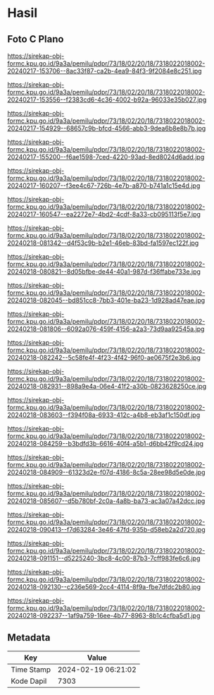 # Hasil

## Foto C Plano

https://sirekap-obj-formc.kpu.go.id/9a3a/pemilu/pdpr/73/18/02/20/18/7318022018002-20240217-153706--8ac33f87-ca2b-4ea9-84f3-9f2084e8c251.jpg

https://sirekap-obj-formc.kpu.go.id/9a3a/pemilu/pdpr/73/18/02/20/18/7318022018002-20240217-153556--f2383cd6-4c36-4002-b92a-96033e35b027.jpg

https://sirekap-obj-formc.kpu.go.id/9a3a/pemilu/pdpr/73/18/02/20/18/7318022018002-20240217-154929--68657c9b-bfcd-4566-abb3-9dea6b8e8b7b.jpg

https://sirekap-obj-formc.kpu.go.id/9a3a/pemilu/pdpr/73/18/02/20/18/7318022018002-20240217-155200--f6ae1598-7ced-4220-93ad-8ed8024d6add.jpg

https://sirekap-obj-formc.kpu.go.id/9a3a/pemilu/pdpr/73/18/02/20/18/7318022018002-20240217-160207--f3ee4c67-726b-4e7b-a870-b741a1c15e4d.jpg

https://sirekap-obj-formc.kpu.go.id/9a3a/pemilu/pdpr/73/18/02/20/18/7318022018002-20240217-160547--ea2272e7-4bd2-4cdf-8a33-cb095113f5e7.jpg

https://sirekap-obj-formc.kpu.go.id/9a3a/pemilu/pdpr/73/18/02/20/18/7318022018002-20240218-081342--d4f53c9b-b2e1-46eb-83bd-fa1597ec122f.jpg

https://sirekap-obj-formc.kpu.go.id/9a3a/pemilu/pdpr/73/18/02/20/18/7318022018002-20240218-080821--8d05bfbe-de44-40a1-987d-f36ffabe733e.jpg

https://sirekap-obj-formc.kpu.go.id/9a3a/pemilu/pdpr/73/18/02/20/18/7318022018002-20240218-082045--bd851cc8-7bb3-401e-ba23-1d928ad47eae.jpg

https://sirekap-obj-formc.kpu.go.id/9a3a/pemilu/pdpr/73/18/02/20/18/7318022018002-20240218-081806--6092a076-459f-4156-a2a3-73d9aa92545a.jpg

https://sirekap-obj-formc.kpu.go.id/9a3a/pemilu/pdpr/73/18/02/20/18/7318022018002-20240218-082242--5c58fe4f-4f23-4f42-96f0-ae0675f2e3b6.jpg

https://sirekap-obj-formc.kpu.go.id/9a3a/pemilu/pdpr/73/18/02/20/18/7318022018002-20240218-082931--898a9e4a-06e4-41f2-a30b-0823628250ce.jpg

https://sirekap-obj-formc.kpu.go.id/9a3a/pemilu/pdpr/73/18/02/20/18/7318022018002-20240218-083603--f394f08a-6933-412c-a4b8-eb3af1c150df.jpg

https://sirekap-obj-formc.kpu.go.id/9a3a/pemilu/pdpr/73/18/02/20/18/7318022018002-20240218-084259--b3bdfd3b-6616-40f4-a5b1-d6bb42f9cd24.jpg

https://sirekap-obj-formc.kpu.go.id/9a3a/pemilu/pdpr/73/18/02/20/18/7318022018002-20240218-084909--61323d2e-f07d-4186-8c5a-28ee98d5e0de.jpg

https://sirekap-obj-formc.kpu.go.id/9a3a/pemilu/pdpr/73/18/02/20/18/7318022018002-20240218-085607--d5b780bf-2c0a-4a8b-ba73-ac3a07a42dcc.jpg

https://sirekap-obj-formc.kpu.go.id/9a3a/pemilu/pdpr/73/18/02/20/18/7318022018002-20240218-090413--f7d63284-3e46-47fd-935b-d58eb2a2d720.jpg

https://sirekap-obj-formc.kpu.go.id/9a3a/pemilu/pdpr/73/18/02/20/18/7318022018002-20240218-091151--d5225240-3bc8-4c00-87b3-7cff983fe6c6.jpg

https://sirekap-obj-formc.kpu.go.id/9a3a/pemilu/pdpr/73/18/02/20/18/7318022018002-20240218-092130--c236e569-2cc4-4114-8f9a-fbe7dfdc2b80.jpg

https://sirekap-obj-formc.kpu.go.id/9a3a/pemilu/pdpr/73/18/02/20/18/7318022018002-20240218-092237--1af9a759-16ee-4b77-8963-8b1c4cfba5d1.jpg


## Metadata

| Key        | Value               |
| ---------- | ------------------- |
| Time Stamp | 2024-02-19 06:21:02 |
| Kode Dapil | 7303                |



